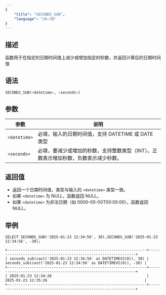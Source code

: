 ```yaml
---
{
    "title": "SECONDS_SUB",
    "language": "zh-CN"
}
---
```


<!-- 
Licensed to the Apache Software Foundation (ASF) under one
or more contributor license agreements.  See the NOTICE file
distributed with this work for additional information
regarding copyright ownership.  The ASF licenses this file
to you under the Apache License, Version 2.0 (the
"License"); you may not use this file except in compliance
with the License.  You may obtain a copy of the License at

  http://www.apache.org/licenses/LICENSE-2.0

Unless required by applicable law or agreed to in writing,
software distributed under the License is distributed on an
"AS IS" BASIS, WITHOUT WARRANTIES OR CONDITIONS OF ANY
KIND, either express or implied.  See the License for the
specific language governing permissions and limitations
under the License.
-->

## 描述
函数用于在指定的日期时间值上减少或增加指定的秒数，并返回计算后的日期时间值

## 语法

```sql
SECONDS_SUB(<datetime>, <seconds>)
```
## 参数

| 参数           | 说明                                          |
|--------------|---------------------------------------------|
| `<datetime>` | 必填，输入的日期时间值，支持 DATETIME 或 DATE 类型           |
| `<seconds>`  | 必填，要减少或增加的秒数，支持整数类型（INT）。正数表示增加秒数，负数表示减少秒数。 |

## 返回值
- 返回一个日期时间值，类型与输入的 `<datetime>` 类型一致。
- 如果 `<datetime>` 为 NULL，函数返回 NULL。
- 如果 `<datetime>` 为非法日期（如 0000-00-00T00:00:00），函数返回 NULL。


## 举例
```
SELECT SECONDS_SUB('2025-01-23 12:34:56', 30),SECONDS_SUB('2025-01-23 12:34:56', -30);
```
```text
+---------------------------------------------------------------+----------------------------------------------------------------+
| seconds_sub(cast('2025-01-23 12:34:56' as DATETIMEV2(0)), 30) | seconds_sub(cast('2025-01-23 12:34:56' as DATETIMEV2(0)), -30) |
+---------------------------------------------------------------+----------------------------------------------------------------+
| 2025-01-23 12:34:26                                           | 2025-01-23 12:35:26                                            |
+---------------------------------------------------------------+----------------------------------------------------------------+
```
